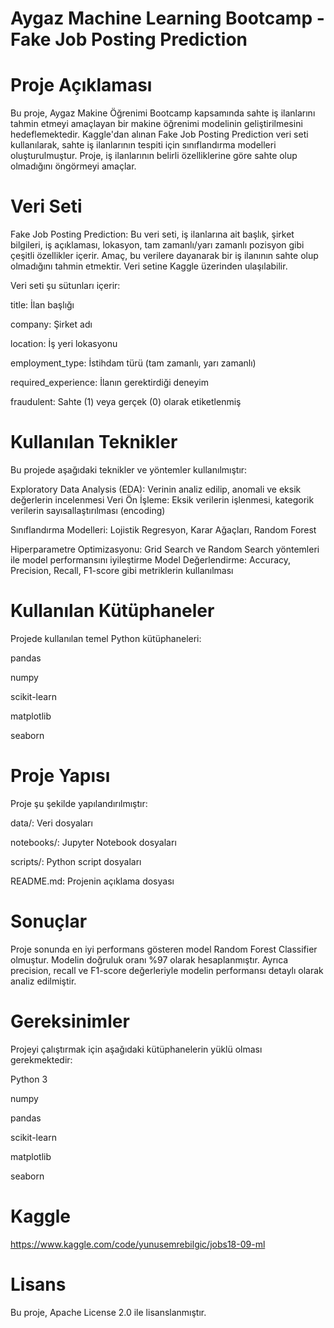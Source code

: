 # Aygaz Machine Learning Bootcamp - Fake Job Posting Prediction

# Proje Açıklaması
Bu proje, Aygaz Makine Öğrenimi Bootcamp kapsamında sahte iş ilanlarını tahmin etmeyi amaçlayan bir makine öğrenimi modelinin geliştirilmesini hedeflemektedir. Kaggle'dan alınan Fake Job Posting Prediction veri seti kullanılarak, sahte iş ilanlarının tespiti için sınıflandırma modelleri oluşturulmuştur. Proje, iş ilanlarının belirli özelliklerine göre sahte olup olmadığını öngörmeyi amaçlar.

# Veri Seti
Fake Job Posting Prediction: Bu veri seti, iş ilanlarına ait başlık, şirket bilgileri, iş açıklaması, lokasyon, tam zamanlı/yarı zamanlı pozisyon gibi çeşitli özellikler içerir. Amaç, bu verilere dayanarak bir iş ilanının sahte olup olmadığını tahmin etmektir. Veri setine Kaggle üzerinden ulaşılabilir.

Veri seti şu sütunları içerir:

title: İlan başlığı

company: Şirket adı

location: İş yeri lokasyonu

employment_type: İstihdam türü (tam zamanlı, yarı zamanlı)

required_experience: İlanın gerektirdiği deneyim

fraudulent: Sahte (1) veya gerçek (0) olarak etiketlenmiş


# Kullanılan Teknikler
Bu projede aşağıdaki teknikler ve yöntemler kullanılmıştır:

Exploratory Data Analysis (EDA): Verinin analiz edilip, anomali ve eksik değerlerin incelenmesi
Veri Ön İşleme: Eksik verilerin işlenmesi, kategorik verilerin sayısallaştırılması (encoding)

Sınıflandırma Modelleri:
Lojistik Regresyon, 
Karar Ağaçları, 
Random Forest

Hiperparametre Optimizasyonu: Grid Search ve Random Search yöntemleri ile model performansını iyileştirme
Model Değerlendirme: Accuracy, Precision, Recall, F1-score gibi metriklerin kullanılması

# Kullanılan Kütüphaneler
Projede kullanılan temel Python kütüphaneleri:

pandas

numpy

scikit-learn

matplotlib

seaborn


# Proje Yapısı
Proje şu şekilde yapılandırılmıştır:

data/: Veri dosyaları

notebooks/: Jupyter Notebook dosyaları

scripts/: Python script dosyaları

README.md: Projenin açıklama dosyası


# Sonuçlar
Proje sonunda en iyi performans gösteren model Random Forest Classifier olmuştur. Modelin doğruluk oranı %97 olarak hesaplanmıştır. Ayrıca precision, recall ve F1-score değerleriyle modelin performansı detaylı olarak analiz edilmiştir.

# Gereksinimler
Projeyi çalıştırmak için aşağıdaki kütüphanelerin yüklü olması gerekmektedir:

Python 3

numpy

pandas

scikit-learn

matplotlib

seaborn


# Kaggle 

https://www.kaggle.com/code/yunusemrebilgic/jobs18-09-ml

# Lisans

Bu proje, Apache License 2.0 ile lisanslanmıştır.

